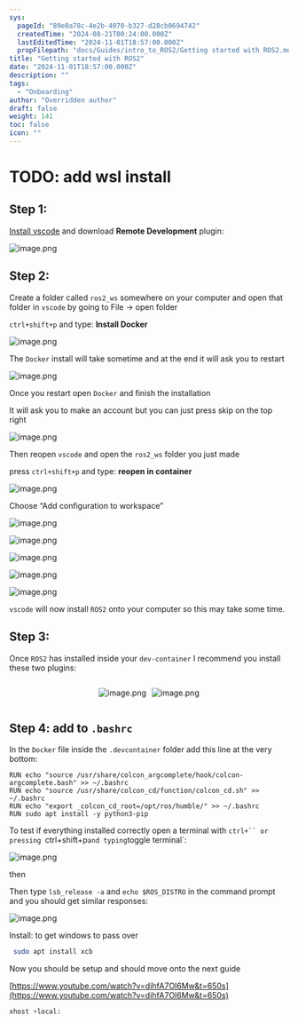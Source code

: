 ```yaml
---
sys:
  pageId: "89e0a78c-4e2b-4070-b327-d28cb0694742"
  createdTime: "2024-08-21T00:24:00.000Z"
  lastEditedTime: "2024-11-01T18:57:00.000Z"
  propFilepath: "docs/Guides/intro_to_ROS2/Getting started with ROS2.md"
title: "Getting started with ROS2"
date: "2024-11-01T18:57:00.000Z"
description: ""
tags:
  - "Onboarding"
author: "Overridden author"
draft: false
weight: 141
toc: false
icon: ""
---
```


# TODO: add wsl install

## Step 1:

[Install vscode](https://code.visualstudio.com/download) and download **Remote Development** plugin:

![image.png](https://prod-files-secure.s3.us-west-2.amazonaws.com/d518164a-d88e-44d1-a4ee-3adb3bd8bce0/efb52993-1881-4a40-b95e-6f020334f022/image.png?X-Amz-Algorithm=AWS4-HMAC-SHA256&X-Amz-Content-Sha256=UNSIGNED-PAYLOAD&X-Amz-Credential=ASIAZI2LB466X3KFS4AM%2F20250130%2Fus-west-2%2Fs3%2Faws4_request&X-Amz-Date=20250130T190117Z&X-Amz-Expires=3600&X-Amz-Security-Token=IQoJb3JpZ2luX2VjEKP%2F%2F%2F%2F%2F%2F%2F%2F%2F%2FwEaCXVzLXdlc3QtMiJGMEQCIDYfIqjsyBrwnV6Np%2BAxNS6tBh%2FJOabIkVyKUW7c3B%2B3AiA3zn5LRMsq4Z7fIjmhMmHupj%2BNxjU6na7UWl810nzpPSqIBAis%2F%2F%2F%2F%2F%2F%2F%2F%2F%2F8BEAAaDDYzNzQyMzE4MzgwNSIMlO9Qt4L0hCE0%2BI1pKtwDXRWVWzF1%2FurfZOuWaAlSxKqQs5jTz08ZrusFZJYPQiWYOE4Ft%2BMljihvWY2B8N5FNodM9Ox%2FgMHhsgheBLbxf7xjXnfExYADXrdyLanII6b7YA98mNDQ7bjD05e9o50nWmmEkNFv0eNyYDpOcUWObxYfhUAq63rMEwzWsgyLjox3KgMNnf8qASqZHBhMfZe3xXwRxKOc5nasx%2F9HtkNv4%2F%2BbAglDuwBLaTkok0OLdMifIYEhdmM0%2BJBCe95xlAULi1ck61R2PONJpxWrArjKt8INnGAvKM0AuFtQea06LbkyqCbU7mQtGnSkwmNjvY%2BDuhKm8mCR9ZUNn8EgwILht6IEOSqxwduWjMzWyq6LKcSA4J5e4zeW%2BEj45Tq0u%2BcWUDjv%2FOx1ilRcqKNn9zY18p2EjiMb6iPtNbPbs1QLwYH8cvW8p5NbWp%2B32Grs3toGLvIqzK9tves%2BdlRP77P2MnEL8%2B40rRjqcRuIlQybiMIdZ7r56a%2BgjuGRF1waY6VNqGxltDiTE98CwGq7r2jX9ZxKienRE8Uem33VEN9rRP0UkKSw%2BZZTHgsFKY%2F9PyzknNPtP9VyZ4xsLs%2F3NvGXdtLiahI%2BttbOpFvdgKCN7QMliaZ3cb0T0qPR9GwwlpDvvAY6pgHYteYgVzUrsgTI4jLWQs4twKZ9sPTJFo8eSTUADkWHVCWODzsd7JCw%2FCFo2Mu71euVBjHBSv5JRa%2FOuj2n6cGSDolCM0GeQ3x08mhzDqq2ClZik9eLWLqXBTd1eSyhl0pt7fkSjrmXFOejei3pIaaac80NJ6vVIHSgTTd6uhEh6zeVFzbtYgOStUF1OPT40%2FYVs%2F0zEGPQ8QzOfFrhpuGbq285PjlL&X-Amz-Signature=a143c7186c0539bda7b5dd27dc9a257cc29f9ff0839d8c55f7578b87ca776a04&X-Amz-SignedHeaders=host&x-id=GetObject)

## Step 2:

Create a folder called `ros2_ws` somewhere on your computer and open that folder in `vscode` by going to File → open folder 

`ctrl+shift+p` and type: **Install Docker**

![image.png](https://prod-files-secure.s3.us-west-2.amazonaws.com/d518164a-d88e-44d1-a4ee-3adb3bd8bce0/2269dc0e-1cd5-47ff-bceb-c04ad9b2eab0/image.png?X-Amz-Algorithm=AWS4-HMAC-SHA256&X-Amz-Content-Sha256=UNSIGNED-PAYLOAD&X-Amz-Credential=ASIAZI2LB466X3KFS4AM%2F20250130%2Fus-west-2%2Fs3%2Faws4_request&X-Amz-Date=20250130T190117Z&X-Amz-Expires=3600&X-Amz-Security-Token=IQoJb3JpZ2luX2VjEKP%2F%2F%2F%2F%2F%2F%2F%2F%2F%2FwEaCXVzLXdlc3QtMiJGMEQCIDYfIqjsyBrwnV6Np%2BAxNS6tBh%2FJOabIkVyKUW7c3B%2B3AiA3zn5LRMsq4Z7fIjmhMmHupj%2BNxjU6na7UWl810nzpPSqIBAis%2F%2F%2F%2F%2F%2F%2F%2F%2F%2F8BEAAaDDYzNzQyMzE4MzgwNSIMlO9Qt4L0hCE0%2BI1pKtwDXRWVWzF1%2FurfZOuWaAlSxKqQs5jTz08ZrusFZJYPQiWYOE4Ft%2BMljihvWY2B8N5FNodM9Ox%2FgMHhsgheBLbxf7xjXnfExYADXrdyLanII6b7YA98mNDQ7bjD05e9o50nWmmEkNFv0eNyYDpOcUWObxYfhUAq63rMEwzWsgyLjox3KgMNnf8qASqZHBhMfZe3xXwRxKOc5nasx%2F9HtkNv4%2F%2BbAglDuwBLaTkok0OLdMifIYEhdmM0%2BJBCe95xlAULi1ck61R2PONJpxWrArjKt8INnGAvKM0AuFtQea06LbkyqCbU7mQtGnSkwmNjvY%2BDuhKm8mCR9ZUNn8EgwILht6IEOSqxwduWjMzWyq6LKcSA4J5e4zeW%2BEj45Tq0u%2BcWUDjv%2FOx1ilRcqKNn9zY18p2EjiMb6iPtNbPbs1QLwYH8cvW8p5NbWp%2B32Grs3toGLvIqzK9tves%2BdlRP77P2MnEL8%2B40rRjqcRuIlQybiMIdZ7r56a%2BgjuGRF1waY6VNqGxltDiTE98CwGq7r2jX9ZxKienRE8Uem33VEN9rRP0UkKSw%2BZZTHgsFKY%2F9PyzknNPtP9VyZ4xsLs%2F3NvGXdtLiahI%2BttbOpFvdgKCN7QMliaZ3cb0T0qPR9GwwlpDvvAY6pgHYteYgVzUrsgTI4jLWQs4twKZ9sPTJFo8eSTUADkWHVCWODzsd7JCw%2FCFo2Mu71euVBjHBSv5JRa%2FOuj2n6cGSDolCM0GeQ3x08mhzDqq2ClZik9eLWLqXBTd1eSyhl0pt7fkSjrmXFOejei3pIaaac80NJ6vVIHSgTTd6uhEh6zeVFzbtYgOStUF1OPT40%2FYVs%2F0zEGPQ8QzOfFrhpuGbq285PjlL&X-Amz-Signature=775769de922ffcfa65e181ba05d35ccd11b2f4b4512c6e54a70579fe2100924f&X-Amz-SignedHeaders=host&x-id=GetObject)

The `Docker` install will take sometime and at the end it will ask you to restart

![image.png](https://prod-files-secure.s3.us-west-2.amazonaws.com/d518164a-d88e-44d1-a4ee-3adb3bd8bce0/ed233f78-be33-4b1f-b89c-9c346c0e961e/image.png?X-Amz-Algorithm=AWS4-HMAC-SHA256&X-Amz-Content-Sha256=UNSIGNED-PAYLOAD&X-Amz-Credential=ASIAZI2LB466X3KFS4AM%2F20250130%2Fus-west-2%2Fs3%2Faws4_request&X-Amz-Date=20250130T190117Z&X-Amz-Expires=3600&X-Amz-Security-Token=IQoJb3JpZ2luX2VjEKP%2F%2F%2F%2F%2F%2F%2F%2F%2F%2FwEaCXVzLXdlc3QtMiJGMEQCIDYfIqjsyBrwnV6Np%2BAxNS6tBh%2FJOabIkVyKUW7c3B%2B3AiA3zn5LRMsq4Z7fIjmhMmHupj%2BNxjU6na7UWl810nzpPSqIBAis%2F%2F%2F%2F%2F%2F%2F%2F%2F%2F8BEAAaDDYzNzQyMzE4MzgwNSIMlO9Qt4L0hCE0%2BI1pKtwDXRWVWzF1%2FurfZOuWaAlSxKqQs5jTz08ZrusFZJYPQiWYOE4Ft%2BMljihvWY2B8N5FNodM9Ox%2FgMHhsgheBLbxf7xjXnfExYADXrdyLanII6b7YA98mNDQ7bjD05e9o50nWmmEkNFv0eNyYDpOcUWObxYfhUAq63rMEwzWsgyLjox3KgMNnf8qASqZHBhMfZe3xXwRxKOc5nasx%2F9HtkNv4%2F%2BbAglDuwBLaTkok0OLdMifIYEhdmM0%2BJBCe95xlAULi1ck61R2PONJpxWrArjKt8INnGAvKM0AuFtQea06LbkyqCbU7mQtGnSkwmNjvY%2BDuhKm8mCR9ZUNn8EgwILht6IEOSqxwduWjMzWyq6LKcSA4J5e4zeW%2BEj45Tq0u%2BcWUDjv%2FOx1ilRcqKNn9zY18p2EjiMb6iPtNbPbs1QLwYH8cvW8p5NbWp%2B32Grs3toGLvIqzK9tves%2BdlRP77P2MnEL8%2B40rRjqcRuIlQybiMIdZ7r56a%2BgjuGRF1waY6VNqGxltDiTE98CwGq7r2jX9ZxKienRE8Uem33VEN9rRP0UkKSw%2BZZTHgsFKY%2F9PyzknNPtP9VyZ4xsLs%2F3NvGXdtLiahI%2BttbOpFvdgKCN7QMliaZ3cb0T0qPR9GwwlpDvvAY6pgHYteYgVzUrsgTI4jLWQs4twKZ9sPTJFo8eSTUADkWHVCWODzsd7JCw%2FCFo2Mu71euVBjHBSv5JRa%2FOuj2n6cGSDolCM0GeQ3x08mhzDqq2ClZik9eLWLqXBTd1eSyhl0pt7fkSjrmXFOejei3pIaaac80NJ6vVIHSgTTd6uhEh6zeVFzbtYgOStUF1OPT40%2FYVs%2F0zEGPQ8QzOfFrhpuGbq285PjlL&X-Amz-Signature=ca9fcc83837214bfddcf6208a1362eef774b1bf090b7324ef3f281e319b3320e&X-Amz-SignedHeaders=host&x-id=GetObject)

Once you restart open `Docker` and finish the installation

It will ask you to make an account but you can just press skip on the top right

![image.png](https://prod-files-secure.s3.us-west-2.amazonaws.com/d518164a-d88e-44d1-a4ee-3adb3bd8bce0/21010ad9-1659-4fd9-9f59-9932a09b2a3d/image.png?X-Amz-Algorithm=AWS4-HMAC-SHA256&X-Amz-Content-Sha256=UNSIGNED-PAYLOAD&X-Amz-Credential=ASIAZI2LB466X3KFS4AM%2F20250130%2Fus-west-2%2Fs3%2Faws4_request&X-Amz-Date=20250130T190117Z&X-Amz-Expires=3600&X-Amz-Security-Token=IQoJb3JpZ2luX2VjEKP%2F%2F%2F%2F%2F%2F%2F%2F%2F%2FwEaCXVzLXdlc3QtMiJGMEQCIDYfIqjsyBrwnV6Np%2BAxNS6tBh%2FJOabIkVyKUW7c3B%2B3AiA3zn5LRMsq4Z7fIjmhMmHupj%2BNxjU6na7UWl810nzpPSqIBAis%2F%2F%2F%2F%2F%2F%2F%2F%2F%2F8BEAAaDDYzNzQyMzE4MzgwNSIMlO9Qt4L0hCE0%2BI1pKtwDXRWVWzF1%2FurfZOuWaAlSxKqQs5jTz08ZrusFZJYPQiWYOE4Ft%2BMljihvWY2B8N5FNodM9Ox%2FgMHhsgheBLbxf7xjXnfExYADXrdyLanII6b7YA98mNDQ7bjD05e9o50nWmmEkNFv0eNyYDpOcUWObxYfhUAq63rMEwzWsgyLjox3KgMNnf8qASqZHBhMfZe3xXwRxKOc5nasx%2F9HtkNv4%2F%2BbAglDuwBLaTkok0OLdMifIYEhdmM0%2BJBCe95xlAULi1ck61R2PONJpxWrArjKt8INnGAvKM0AuFtQea06LbkyqCbU7mQtGnSkwmNjvY%2BDuhKm8mCR9ZUNn8EgwILht6IEOSqxwduWjMzWyq6LKcSA4J5e4zeW%2BEj45Tq0u%2BcWUDjv%2FOx1ilRcqKNn9zY18p2EjiMb6iPtNbPbs1QLwYH8cvW8p5NbWp%2B32Grs3toGLvIqzK9tves%2BdlRP77P2MnEL8%2B40rRjqcRuIlQybiMIdZ7r56a%2BgjuGRF1waY6VNqGxltDiTE98CwGq7r2jX9ZxKienRE8Uem33VEN9rRP0UkKSw%2BZZTHgsFKY%2F9PyzknNPtP9VyZ4xsLs%2F3NvGXdtLiahI%2BttbOpFvdgKCN7QMliaZ3cb0T0qPR9GwwlpDvvAY6pgHYteYgVzUrsgTI4jLWQs4twKZ9sPTJFo8eSTUADkWHVCWODzsd7JCw%2FCFo2Mu71euVBjHBSv5JRa%2FOuj2n6cGSDolCM0GeQ3x08mhzDqq2ClZik9eLWLqXBTd1eSyhl0pt7fkSjrmXFOejei3pIaaac80NJ6vVIHSgTTd6uhEh6zeVFzbtYgOStUF1OPT40%2FYVs%2F0zEGPQ8QzOfFrhpuGbq285PjlL&X-Amz-Signature=a480d5c5a2ec39a744114276e75efc487ce41d0849f36ce15b0fbb7251403dfc&X-Amz-SignedHeaders=host&x-id=GetObject)

Then reopen `vscode` and open the `ros2_ws` folder you just made

press `ctrl+shift+p` and type: **reopen in container**

![image.png](https://prod-files-secure.s3.us-west-2.amazonaws.com/d518164a-d88e-44d1-a4ee-3adb3bd8bce0/4e93b8c2-41ad-488c-8095-c74205196118/image.png?X-Amz-Algorithm=AWS4-HMAC-SHA256&X-Amz-Content-Sha256=UNSIGNED-PAYLOAD&X-Amz-Credential=ASIAZI2LB466X3KFS4AM%2F20250130%2Fus-west-2%2Fs3%2Faws4_request&X-Amz-Date=20250130T190117Z&X-Amz-Expires=3600&X-Amz-Security-Token=IQoJb3JpZ2luX2VjEKP%2F%2F%2F%2F%2F%2F%2F%2F%2F%2FwEaCXVzLXdlc3QtMiJGMEQCIDYfIqjsyBrwnV6Np%2BAxNS6tBh%2FJOabIkVyKUW7c3B%2B3AiA3zn5LRMsq4Z7fIjmhMmHupj%2BNxjU6na7UWl810nzpPSqIBAis%2F%2F%2F%2F%2F%2F%2F%2F%2F%2F8BEAAaDDYzNzQyMzE4MzgwNSIMlO9Qt4L0hCE0%2BI1pKtwDXRWVWzF1%2FurfZOuWaAlSxKqQs5jTz08ZrusFZJYPQiWYOE4Ft%2BMljihvWY2B8N5FNodM9Ox%2FgMHhsgheBLbxf7xjXnfExYADXrdyLanII6b7YA98mNDQ7bjD05e9o50nWmmEkNFv0eNyYDpOcUWObxYfhUAq63rMEwzWsgyLjox3KgMNnf8qASqZHBhMfZe3xXwRxKOc5nasx%2F9HtkNv4%2F%2BbAglDuwBLaTkok0OLdMifIYEhdmM0%2BJBCe95xlAULi1ck61R2PONJpxWrArjKt8INnGAvKM0AuFtQea06LbkyqCbU7mQtGnSkwmNjvY%2BDuhKm8mCR9ZUNn8EgwILht6IEOSqxwduWjMzWyq6LKcSA4J5e4zeW%2BEj45Tq0u%2BcWUDjv%2FOx1ilRcqKNn9zY18p2EjiMb6iPtNbPbs1QLwYH8cvW8p5NbWp%2B32Grs3toGLvIqzK9tves%2BdlRP77P2MnEL8%2B40rRjqcRuIlQybiMIdZ7r56a%2BgjuGRF1waY6VNqGxltDiTE98CwGq7r2jX9ZxKienRE8Uem33VEN9rRP0UkKSw%2BZZTHgsFKY%2F9PyzknNPtP9VyZ4xsLs%2F3NvGXdtLiahI%2BttbOpFvdgKCN7QMliaZ3cb0T0qPR9GwwlpDvvAY6pgHYteYgVzUrsgTI4jLWQs4twKZ9sPTJFo8eSTUADkWHVCWODzsd7JCw%2FCFo2Mu71euVBjHBSv5JRa%2FOuj2n6cGSDolCM0GeQ3x08mhzDqq2ClZik9eLWLqXBTd1eSyhl0pt7fkSjrmXFOejei3pIaaac80NJ6vVIHSgTTd6uhEh6zeVFzbtYgOStUF1OPT40%2FYVs%2F0zEGPQ8QzOfFrhpuGbq285PjlL&X-Amz-Signature=f57aea3d8aa7927ccee4a1f99b522e240e5975289cca7c3a5f9fe9cbd9aee9c4&X-Amz-SignedHeaders=host&x-id=GetObject)

Choose “Add configuration to workspace”

![image.png](https://prod-files-secure.s3.us-west-2.amazonaws.com/d518164a-d88e-44d1-a4ee-3adb3bd8bce0/9560b282-5060-4989-ba37-97e7b2c22476/image.png?X-Amz-Algorithm=AWS4-HMAC-SHA256&X-Amz-Content-Sha256=UNSIGNED-PAYLOAD&X-Amz-Credential=ASIAZI2LB466X3KFS4AM%2F20250130%2Fus-west-2%2Fs3%2Faws4_request&X-Amz-Date=20250130T190117Z&X-Amz-Expires=3600&X-Amz-Security-Token=IQoJb3JpZ2luX2VjEKP%2F%2F%2F%2F%2F%2F%2F%2F%2F%2FwEaCXVzLXdlc3QtMiJGMEQCIDYfIqjsyBrwnV6Np%2BAxNS6tBh%2FJOabIkVyKUW7c3B%2B3AiA3zn5LRMsq4Z7fIjmhMmHupj%2BNxjU6na7UWl810nzpPSqIBAis%2F%2F%2F%2F%2F%2F%2F%2F%2F%2F8BEAAaDDYzNzQyMzE4MzgwNSIMlO9Qt4L0hCE0%2BI1pKtwDXRWVWzF1%2FurfZOuWaAlSxKqQs5jTz08ZrusFZJYPQiWYOE4Ft%2BMljihvWY2B8N5FNodM9Ox%2FgMHhsgheBLbxf7xjXnfExYADXrdyLanII6b7YA98mNDQ7bjD05e9o50nWmmEkNFv0eNyYDpOcUWObxYfhUAq63rMEwzWsgyLjox3KgMNnf8qASqZHBhMfZe3xXwRxKOc5nasx%2F9HtkNv4%2F%2BbAglDuwBLaTkok0OLdMifIYEhdmM0%2BJBCe95xlAULi1ck61R2PONJpxWrArjKt8INnGAvKM0AuFtQea06LbkyqCbU7mQtGnSkwmNjvY%2BDuhKm8mCR9ZUNn8EgwILht6IEOSqxwduWjMzWyq6LKcSA4J5e4zeW%2BEj45Tq0u%2BcWUDjv%2FOx1ilRcqKNn9zY18p2EjiMb6iPtNbPbs1QLwYH8cvW8p5NbWp%2B32Grs3toGLvIqzK9tves%2BdlRP77P2MnEL8%2B40rRjqcRuIlQybiMIdZ7r56a%2BgjuGRF1waY6VNqGxltDiTE98CwGq7r2jX9ZxKienRE8Uem33VEN9rRP0UkKSw%2BZZTHgsFKY%2F9PyzknNPtP9VyZ4xsLs%2F3NvGXdtLiahI%2BttbOpFvdgKCN7QMliaZ3cb0T0qPR9GwwlpDvvAY6pgHYteYgVzUrsgTI4jLWQs4twKZ9sPTJFo8eSTUADkWHVCWODzsd7JCw%2FCFo2Mu71euVBjHBSv5JRa%2FOuj2n6cGSDolCM0GeQ3x08mhzDqq2ClZik9eLWLqXBTd1eSyhl0pt7fkSjrmXFOejei3pIaaac80NJ6vVIHSgTTd6uhEh6zeVFzbtYgOStUF1OPT40%2FYVs%2F0zEGPQ8QzOfFrhpuGbq285PjlL&X-Amz-Signature=f33a7e363907155f89a9971f47dcb0ba2754769db74b7520838dc5b3f66686c4&X-Amz-SignedHeaders=host&x-id=GetObject)

![image.png](https://prod-files-secure.s3.us-west-2.amazonaws.com/d518164a-d88e-44d1-a4ee-3adb3bd8bce0/2ee63f81-886b-48e8-a553-dc6e5eac99e4/image.png?X-Amz-Algorithm=AWS4-HMAC-SHA256&X-Amz-Content-Sha256=UNSIGNED-PAYLOAD&X-Amz-Credential=ASIAZI2LB466X3KFS4AM%2F20250130%2Fus-west-2%2Fs3%2Faws4_request&X-Amz-Date=20250130T190117Z&X-Amz-Expires=3600&X-Amz-Security-Token=IQoJb3JpZ2luX2VjEKP%2F%2F%2F%2F%2F%2F%2F%2F%2F%2FwEaCXVzLXdlc3QtMiJGMEQCIDYfIqjsyBrwnV6Np%2BAxNS6tBh%2FJOabIkVyKUW7c3B%2B3AiA3zn5LRMsq4Z7fIjmhMmHupj%2BNxjU6na7UWl810nzpPSqIBAis%2F%2F%2F%2F%2F%2F%2F%2F%2F%2F8BEAAaDDYzNzQyMzE4MzgwNSIMlO9Qt4L0hCE0%2BI1pKtwDXRWVWzF1%2FurfZOuWaAlSxKqQs5jTz08ZrusFZJYPQiWYOE4Ft%2BMljihvWY2B8N5FNodM9Ox%2FgMHhsgheBLbxf7xjXnfExYADXrdyLanII6b7YA98mNDQ7bjD05e9o50nWmmEkNFv0eNyYDpOcUWObxYfhUAq63rMEwzWsgyLjox3KgMNnf8qASqZHBhMfZe3xXwRxKOc5nasx%2F9HtkNv4%2F%2BbAglDuwBLaTkok0OLdMifIYEhdmM0%2BJBCe95xlAULi1ck61R2PONJpxWrArjKt8INnGAvKM0AuFtQea06LbkyqCbU7mQtGnSkwmNjvY%2BDuhKm8mCR9ZUNn8EgwILht6IEOSqxwduWjMzWyq6LKcSA4J5e4zeW%2BEj45Tq0u%2BcWUDjv%2FOx1ilRcqKNn9zY18p2EjiMb6iPtNbPbs1QLwYH8cvW8p5NbWp%2B32Grs3toGLvIqzK9tves%2BdlRP77P2MnEL8%2B40rRjqcRuIlQybiMIdZ7r56a%2BgjuGRF1waY6VNqGxltDiTE98CwGq7r2jX9ZxKienRE8Uem33VEN9rRP0UkKSw%2BZZTHgsFKY%2F9PyzknNPtP9VyZ4xsLs%2F3NvGXdtLiahI%2BttbOpFvdgKCN7QMliaZ3cb0T0qPR9GwwlpDvvAY6pgHYteYgVzUrsgTI4jLWQs4twKZ9sPTJFo8eSTUADkWHVCWODzsd7JCw%2FCFo2Mu71euVBjHBSv5JRa%2FOuj2n6cGSDolCM0GeQ3x08mhzDqq2ClZik9eLWLqXBTd1eSyhl0pt7fkSjrmXFOejei3pIaaac80NJ6vVIHSgTTd6uhEh6zeVFzbtYgOStUF1OPT40%2FYVs%2F0zEGPQ8QzOfFrhpuGbq285PjlL&X-Amz-Signature=b2df72228838a45fa9addc0259132a7e9890e755395069b3b50c5bb1f27abcf8&X-Amz-SignedHeaders=host&x-id=GetObject)

![image.png](https://prod-files-secure.s3.us-west-2.amazonaws.com/d518164a-d88e-44d1-a4ee-3adb3bd8bce0/ae1580b2-b048-407e-aed9-b584224a7a04/image.png?X-Amz-Algorithm=AWS4-HMAC-SHA256&X-Amz-Content-Sha256=UNSIGNED-PAYLOAD&X-Amz-Credential=ASIAZI2LB466X3KFS4AM%2F20250130%2Fus-west-2%2Fs3%2Faws4_request&X-Amz-Date=20250130T190117Z&X-Amz-Expires=3600&X-Amz-Security-Token=IQoJb3JpZ2luX2VjEKP%2F%2F%2F%2F%2F%2F%2F%2F%2F%2FwEaCXVzLXdlc3QtMiJGMEQCIDYfIqjsyBrwnV6Np%2BAxNS6tBh%2FJOabIkVyKUW7c3B%2B3AiA3zn5LRMsq4Z7fIjmhMmHupj%2BNxjU6na7UWl810nzpPSqIBAis%2F%2F%2F%2F%2F%2F%2F%2F%2F%2F8BEAAaDDYzNzQyMzE4MzgwNSIMlO9Qt4L0hCE0%2BI1pKtwDXRWVWzF1%2FurfZOuWaAlSxKqQs5jTz08ZrusFZJYPQiWYOE4Ft%2BMljihvWY2B8N5FNodM9Ox%2FgMHhsgheBLbxf7xjXnfExYADXrdyLanII6b7YA98mNDQ7bjD05e9o50nWmmEkNFv0eNyYDpOcUWObxYfhUAq63rMEwzWsgyLjox3KgMNnf8qASqZHBhMfZe3xXwRxKOc5nasx%2F9HtkNv4%2F%2BbAglDuwBLaTkok0OLdMifIYEhdmM0%2BJBCe95xlAULi1ck61R2PONJpxWrArjKt8INnGAvKM0AuFtQea06LbkyqCbU7mQtGnSkwmNjvY%2BDuhKm8mCR9ZUNn8EgwILht6IEOSqxwduWjMzWyq6LKcSA4J5e4zeW%2BEj45Tq0u%2BcWUDjv%2FOx1ilRcqKNn9zY18p2EjiMb6iPtNbPbs1QLwYH8cvW8p5NbWp%2B32Grs3toGLvIqzK9tves%2BdlRP77P2MnEL8%2B40rRjqcRuIlQybiMIdZ7r56a%2BgjuGRF1waY6VNqGxltDiTE98CwGq7r2jX9ZxKienRE8Uem33VEN9rRP0UkKSw%2BZZTHgsFKY%2F9PyzknNPtP9VyZ4xsLs%2F3NvGXdtLiahI%2BttbOpFvdgKCN7QMliaZ3cb0T0qPR9GwwlpDvvAY6pgHYteYgVzUrsgTI4jLWQs4twKZ9sPTJFo8eSTUADkWHVCWODzsd7JCw%2FCFo2Mu71euVBjHBSv5JRa%2FOuj2n6cGSDolCM0GeQ3x08mhzDqq2ClZik9eLWLqXBTd1eSyhl0pt7fkSjrmXFOejei3pIaaac80NJ6vVIHSgTTd6uhEh6zeVFzbtYgOStUF1OPT40%2FYVs%2F0zEGPQ8QzOfFrhpuGbq285PjlL&X-Amz-Signature=0c08302eda0375460286d1fd4165a05773e0f6037b121cba336d978f3d9b24e5&X-Amz-SignedHeaders=host&x-id=GetObject)

![image.png](https://prod-files-secure.s3.us-west-2.amazonaws.com/d518164a-d88e-44d1-a4ee-3adb3bd8bce0/53255b28-f75e-430f-b9e3-c0ac8577e42b/image.png?X-Amz-Algorithm=AWS4-HMAC-SHA256&X-Amz-Content-Sha256=UNSIGNED-PAYLOAD&X-Amz-Credential=ASIAZI2LB466X3KFS4AM%2F20250130%2Fus-west-2%2Fs3%2Faws4_request&X-Amz-Date=20250130T190117Z&X-Amz-Expires=3600&X-Amz-Security-Token=IQoJb3JpZ2luX2VjEKP%2F%2F%2F%2F%2F%2F%2F%2F%2F%2FwEaCXVzLXdlc3QtMiJGMEQCIDYfIqjsyBrwnV6Np%2BAxNS6tBh%2FJOabIkVyKUW7c3B%2B3AiA3zn5LRMsq4Z7fIjmhMmHupj%2BNxjU6na7UWl810nzpPSqIBAis%2F%2F%2F%2F%2F%2F%2F%2F%2F%2F8BEAAaDDYzNzQyMzE4MzgwNSIMlO9Qt4L0hCE0%2BI1pKtwDXRWVWzF1%2FurfZOuWaAlSxKqQs5jTz08ZrusFZJYPQiWYOE4Ft%2BMljihvWY2B8N5FNodM9Ox%2FgMHhsgheBLbxf7xjXnfExYADXrdyLanII6b7YA98mNDQ7bjD05e9o50nWmmEkNFv0eNyYDpOcUWObxYfhUAq63rMEwzWsgyLjox3KgMNnf8qASqZHBhMfZe3xXwRxKOc5nasx%2F9HtkNv4%2F%2BbAglDuwBLaTkok0OLdMifIYEhdmM0%2BJBCe95xlAULi1ck61R2PONJpxWrArjKt8INnGAvKM0AuFtQea06LbkyqCbU7mQtGnSkwmNjvY%2BDuhKm8mCR9ZUNn8EgwILht6IEOSqxwduWjMzWyq6LKcSA4J5e4zeW%2BEj45Tq0u%2BcWUDjv%2FOx1ilRcqKNn9zY18p2EjiMb6iPtNbPbs1QLwYH8cvW8p5NbWp%2B32Grs3toGLvIqzK9tves%2BdlRP77P2MnEL8%2B40rRjqcRuIlQybiMIdZ7r56a%2BgjuGRF1waY6VNqGxltDiTE98CwGq7r2jX9ZxKienRE8Uem33VEN9rRP0UkKSw%2BZZTHgsFKY%2F9PyzknNPtP9VyZ4xsLs%2F3NvGXdtLiahI%2BttbOpFvdgKCN7QMliaZ3cb0T0qPR9GwwlpDvvAY6pgHYteYgVzUrsgTI4jLWQs4twKZ9sPTJFo8eSTUADkWHVCWODzsd7JCw%2FCFo2Mu71euVBjHBSv5JRa%2FOuj2n6cGSDolCM0GeQ3x08mhzDqq2ClZik9eLWLqXBTd1eSyhl0pt7fkSjrmXFOejei3pIaaac80NJ6vVIHSgTTd6uhEh6zeVFzbtYgOStUF1OPT40%2FYVs%2F0zEGPQ8QzOfFrhpuGbq285PjlL&X-Amz-Signature=68725f7496c6f6a49d12e6ff732709cec048ea2f7a7da8a778d52b01edef46b7&X-Amz-SignedHeaders=host&x-id=GetObject)

![image.png](https://prod-files-secure.s3.us-west-2.amazonaws.com/d518164a-d88e-44d1-a4ee-3adb3bd8bce0/7c562767-5af9-4ffb-97d1-327bcdf4ee00/image.png?X-Amz-Algorithm=AWS4-HMAC-SHA256&X-Amz-Content-Sha256=UNSIGNED-PAYLOAD&X-Amz-Credential=ASIAZI2LB466X3KFS4AM%2F20250130%2Fus-west-2%2Fs3%2Faws4_request&X-Amz-Date=20250130T190117Z&X-Amz-Expires=3600&X-Amz-Security-Token=IQoJb3JpZ2luX2VjEKP%2F%2F%2F%2F%2F%2F%2F%2F%2F%2FwEaCXVzLXdlc3QtMiJGMEQCIDYfIqjsyBrwnV6Np%2BAxNS6tBh%2FJOabIkVyKUW7c3B%2B3AiA3zn5LRMsq4Z7fIjmhMmHupj%2BNxjU6na7UWl810nzpPSqIBAis%2F%2F%2F%2F%2F%2F%2F%2F%2F%2F8BEAAaDDYzNzQyMzE4MzgwNSIMlO9Qt4L0hCE0%2BI1pKtwDXRWVWzF1%2FurfZOuWaAlSxKqQs5jTz08ZrusFZJYPQiWYOE4Ft%2BMljihvWY2B8N5FNodM9Ox%2FgMHhsgheBLbxf7xjXnfExYADXrdyLanII6b7YA98mNDQ7bjD05e9o50nWmmEkNFv0eNyYDpOcUWObxYfhUAq63rMEwzWsgyLjox3KgMNnf8qASqZHBhMfZe3xXwRxKOc5nasx%2F9HtkNv4%2F%2BbAglDuwBLaTkok0OLdMifIYEhdmM0%2BJBCe95xlAULi1ck61R2PONJpxWrArjKt8INnGAvKM0AuFtQea06LbkyqCbU7mQtGnSkwmNjvY%2BDuhKm8mCR9ZUNn8EgwILht6IEOSqxwduWjMzWyq6LKcSA4J5e4zeW%2BEj45Tq0u%2BcWUDjv%2FOx1ilRcqKNn9zY18p2EjiMb6iPtNbPbs1QLwYH8cvW8p5NbWp%2B32Grs3toGLvIqzK9tves%2BdlRP77P2MnEL8%2B40rRjqcRuIlQybiMIdZ7r56a%2BgjuGRF1waY6VNqGxltDiTE98CwGq7r2jX9ZxKienRE8Uem33VEN9rRP0UkKSw%2BZZTHgsFKY%2F9PyzknNPtP9VyZ4xsLs%2F3NvGXdtLiahI%2BttbOpFvdgKCN7QMliaZ3cb0T0qPR9GwwlpDvvAY6pgHYteYgVzUrsgTI4jLWQs4twKZ9sPTJFo8eSTUADkWHVCWODzsd7JCw%2FCFo2Mu71euVBjHBSv5JRa%2FOuj2n6cGSDolCM0GeQ3x08mhzDqq2ClZik9eLWLqXBTd1eSyhl0pt7fkSjrmXFOejei3pIaaac80NJ6vVIHSgTTd6uhEh6zeVFzbtYgOStUF1OPT40%2FYVs%2F0zEGPQ8QzOfFrhpuGbq285PjlL&X-Amz-Signature=e4214d642ac1513ffb8a8afe0c671b306038d2b1895f9de0cfc7a514e6a387ed&X-Amz-SignedHeaders=host&x-id=GetObject)

`vscode` will now install `ROS2` onto your computer so this may take some time.

## Step 3:

Once `ROS2` has installed inside your `dev-container` I recommend you install these two plugins:

<div style="display: flex;flex-direction: row; column-gap:10px; max-width: 630px;justify-content: center;">
<div>

![image.png](https://prod-files-secure.s3.us-west-2.amazonaws.com/d518164a-d88e-44d1-a4ee-3adb3bd8bce0/3fc3d550-5a54-4ba1-ba6b-faa01cdb7369/image.png?X-Amz-Algorithm=AWS4-HMAC-SHA256&X-Amz-Content-Sha256=UNSIGNED-PAYLOAD&X-Amz-Credential=ASIAZI2LB466RI7UHIP6%2F20250130%2Fus-west-2%2Fs3%2Faws4_request&X-Amz-Date=20250130T190119Z&X-Amz-Expires=3600&X-Amz-Security-Token=IQoJb3JpZ2luX2VjEKP%2F%2F%2F%2F%2F%2F%2F%2F%2F%2FwEaCXVzLXdlc3QtMiJGMEQCIEsJeH7ms%2Fpjn97saoRvl0%2B2gsyUevUPHQLS9YZf3T6PAiABZ2r88oLqOz7hYH9%2FGHTaXcCZLVgRjIRQnYlS4%2BNYGyqIBAis%2F%2F%2F%2F%2F%2F%2F%2F%2F%2F8BEAAaDDYzNzQyMzE4MzgwNSIMggRMxx3F3h4d51IEKtwD8yl43Pa%2FmgPmpjGMZX77qYYowDOubvGc5woabQh5u1BMxK8RlwQ6UtENeH046mQRdpcOI36Ub%2BDwAGurMeW6WrkeHJPJVKq3hj2%2FkgWdbO9eupPiHnWGtjnEqGsLW5qZEva1wyUvYxMhJpTWe2gsmXcVhPMJkN19Gju48wUZKEKIwKX%2Fux4K6ofyRAFiNZTuBNynENa1Fer9ZsuVwlvTfrxMdSJXYWC%2FfW4UvfUsc6GY%2Bx%2Ftq0D6ffk3fPqzWZzSPy90k9TeEQDbb9XC3QvVm5UBO6J%2FJgWhUp3QlSqDOOIbT0k4wwUranJckaKTO8U65EfOw0Vz6QbipWsCP6J72Fx9Lyd3xGr8CJGjEtXB%2Ba9dAlFXyQcXE5db1HcdFqcnQe4IGzi%2FxkbxhiDWdzfT492bwOZrvGdjiftr15RdwiKuCoe2tqMx7K%2FJaa0zKeis2GZkvyyreEGDkm8oXY7UYqlvMewLyaJlshQEf1mVevpagytWQBph2M238L4W86ZUlB8jIb1g6BwhxlA5UsTx4wlgaVbPKhlNCbqKJzgp4gJgqqxTZtuh0Ryo9pql3cJfhNZC%2FdfqzMcOZwfqWA44JLRhtriWLWQHwYKDU0%2BaJFfP%2BhlobSpdrr01XNYwlI%2FvvAY6pgGHyXT5Jx8qQPBpTD7LAQQoXg75MI%2FzmG4Zp4t17GRgFxweG0BanPunuM%2FyHA%2BfBacSivWvNST1A4bi9Xmq9kKDE3hu0RDSdymLwETJJZWh50NScNQTqpQEnkwPbirPg%2FAby6FSnaewIQQs%2FFsE5Vz4xL4lgI6Yg55hmM5qIMXsu4sHvraHasStezm7WcD7BWyD6mcbj%2FMSG4Y%2F4gZelquILd3gBAim&X-Amz-Signature=3005903c3c4665a67bf625eaa7fa4f1aaa179a524e987a97ecde0ee8c1acfac4&X-Amz-SignedHeaders=host&x-id=GetObject)

</div>
<div>

![image.png](https://prod-files-secure.s3.us-west-2.amazonaws.com/d518164a-d88e-44d1-a4ee-3adb3bd8bce0/d994cc66-13c2-4093-a5a3-f84cf4601a82/image.png?X-Amz-Algorithm=AWS4-HMAC-SHA256&X-Amz-Content-Sha256=UNSIGNED-PAYLOAD&X-Amz-Credential=ASIAZI2LB466QW2YRRDY%2F20250130%2Fus-west-2%2Fs3%2Faws4_request&X-Amz-Date=20250130T190119Z&X-Amz-Expires=3600&X-Amz-Security-Token=IQoJb3JpZ2luX2VjEKP%2F%2F%2F%2F%2F%2F%2F%2F%2F%2FwEaCXVzLXdlc3QtMiJHMEUCIBJOGZM1Wc99iGjBAk6qFgvUhL%2BisZPHFaH%2FFuPZmi1SAiEA0IX36vHxwVNrgrS1YV1lPRjJAbx44GfMidJAv8VX5EoqiAQIrP%2F%2F%2F%2F%2F%2F%2F%2F%2F%2FARAAGgw2Mzc0MjMxODM4MDUiDOAXDi3Vx4vwYXwlKSrcA0qGZCZrnMPdWbwRQShf6wooyCB7vH7vEte77i7QoylgQSzPAb0HUF59ks%2FfYczAJ7K87Rq82rq3g%2FMqYB2F3VjwSZrgZWWCNTSNf%2Fk4cH7RFZrab%2Fh2HqFMwMBb%2FLG5i5cfLM30OPMb3cvf7x3n%2F7Vzk%2FQp73z5ANG5Ywj6rOV05UBnJFHGWY78anGuxudjMT6U%2BIFGmU5q4HgT4buKtD7pDU93jll4sQOYDlXd6q5LK02CZUpAf5rdNuDaxCHY7eP4Z6%2B3ttNduurYPh6kuCkdjROi4yHC7ZxaZPfACIDFSpm0tBB5a8hxADTyso1Fl8kan%2B%2FT5f%2F6p6u5eP1jCOjyg1yiVcI6SxnIB8h%2BGA7SrnPI%2F1M1YLSNn7B8kBOPgjxfUBXMmAc0%2FJTYnup9R3WBE7tJkTadyT8vMQ9Biz8FQJPJ8WSyPtWDv4H%2BDczCNwBNVT9d9gyU3ryn1aGvJre8gRSiAXzo7m9peWvptAZN9F4tJAZO7%2FBIOux05QWGgOWohmNLJofU68GyCRgeSa8wEh8y22eRDot2EV4uQtyT8CGIMyvD9MP9GeGL0df8xmJ%2F3DOwTCc8a83UhUI%2Fy%2FFU9qQT4aFX4dPta1F1KkXEHzfl8UKI312PU7lkMISP77wGOqUBMlqXFll67Z2Y3eMSuXhL1g9kfnBhmyo%2FapfPMBJQVtlq3DdIs%2FjOSAnqVtKqCNIVVxo7ELGp31HtTADONyw2HkrVZ2JPSGZCMaWFZbSNfqkffKVU8T20NmzWPaSWmuYu1W0k059jbVL%2BgbatR99wnu7HQu3SW5AweV7Dsq%2FfvzQjctm6u0RWglHj86OG5rSlsQWHSM4alRFdLoqWyQQR9yEydSkD&X-Amz-Signature=6c39f3238e8089c4f87fc6a162aa0e05d9ceb0d3270a30de8aace01f5957e756&X-Amz-SignedHeaders=host&x-id=GetObject)

</div>
</div>

## Step 4: add to `.bashrc`

In the `Docker` file inside the `.devcontainer` folder add this line at the very bottom: 

```docker
RUN echo "source /usr/share/colcon_argcomplete/hook/colcon-argcomplete.bash" >> ~/.bashrc
RUN echo "source /usr/share/colcon_cd/function/colcon_cd.sh" >> ~/.bashrc
RUN echo "export _colcon_cd_root=/opt/ros/humble/" >> ~/.bashrc
RUN sudo apt install -y python3-pip 
```

To test if everything installed correctly open a terminal with `ctrl+`` or pressing `ctrl+shift+p` and typing `toggle terminal`:

![image.png](https://prod-files-secure.s3.us-west-2.amazonaws.com/d518164a-d88e-44d1-a4ee-3adb3bd8bce0/6a4943d8-b04e-4c02-9a58-775f3384d1a5/image.png?X-Amz-Algorithm=AWS4-HMAC-SHA256&X-Amz-Content-Sha256=UNSIGNED-PAYLOAD&X-Amz-Credential=ASIAZI2LB466X3KFS4AM%2F20250130%2Fus-west-2%2Fs3%2Faws4_request&X-Amz-Date=20250130T190117Z&X-Amz-Expires=3600&X-Amz-Security-Token=IQoJb3JpZ2luX2VjEKP%2F%2F%2F%2F%2F%2F%2F%2F%2F%2FwEaCXVzLXdlc3QtMiJGMEQCIDYfIqjsyBrwnV6Np%2BAxNS6tBh%2FJOabIkVyKUW7c3B%2B3AiA3zn5LRMsq4Z7fIjmhMmHupj%2BNxjU6na7UWl810nzpPSqIBAis%2F%2F%2F%2F%2F%2F%2F%2F%2F%2F8BEAAaDDYzNzQyMzE4MzgwNSIMlO9Qt4L0hCE0%2BI1pKtwDXRWVWzF1%2FurfZOuWaAlSxKqQs5jTz08ZrusFZJYPQiWYOE4Ft%2BMljihvWY2B8N5FNodM9Ox%2FgMHhsgheBLbxf7xjXnfExYADXrdyLanII6b7YA98mNDQ7bjD05e9o50nWmmEkNFv0eNyYDpOcUWObxYfhUAq63rMEwzWsgyLjox3KgMNnf8qASqZHBhMfZe3xXwRxKOc5nasx%2F9HtkNv4%2F%2BbAglDuwBLaTkok0OLdMifIYEhdmM0%2BJBCe95xlAULi1ck61R2PONJpxWrArjKt8INnGAvKM0AuFtQea06LbkyqCbU7mQtGnSkwmNjvY%2BDuhKm8mCR9ZUNn8EgwILht6IEOSqxwduWjMzWyq6LKcSA4J5e4zeW%2BEj45Tq0u%2BcWUDjv%2FOx1ilRcqKNn9zY18p2EjiMb6iPtNbPbs1QLwYH8cvW8p5NbWp%2B32Grs3toGLvIqzK9tves%2BdlRP77P2MnEL8%2B40rRjqcRuIlQybiMIdZ7r56a%2BgjuGRF1waY6VNqGxltDiTE98CwGq7r2jX9ZxKienRE8Uem33VEN9rRP0UkKSw%2BZZTHgsFKY%2F9PyzknNPtP9VyZ4xsLs%2F3NvGXdtLiahI%2BttbOpFvdgKCN7QMliaZ3cb0T0qPR9GwwlpDvvAY6pgHYteYgVzUrsgTI4jLWQs4twKZ9sPTJFo8eSTUADkWHVCWODzsd7JCw%2FCFo2Mu71euVBjHBSv5JRa%2FOuj2n6cGSDolCM0GeQ3x08mhzDqq2ClZik9eLWLqXBTd1eSyhl0pt7fkSjrmXFOejei3pIaaac80NJ6vVIHSgTTd6uhEh6zeVFzbtYgOStUF1OPT40%2FYVs%2F0zEGPQ8QzOfFrhpuGbq285PjlL&X-Amz-Signature=b8a38f815fb0ded5fefea25e7cd420042383e070c41ec47761acde1fbbe975bb&X-Amz-SignedHeaders=host&x-id=GetObject)

then 

Then type `lsb_release -a` and `echo $ROS_DISTRO` in the command prompt and you should get similar responses:

![image.png](https://prod-files-secure.s3.us-west-2.amazonaws.com/d518164a-d88e-44d1-a4ee-3adb3bd8bce0/3e635dec-a805-4e85-8b9e-d000e5b71a4e/image.png?X-Amz-Algorithm=AWS4-HMAC-SHA256&X-Amz-Content-Sha256=UNSIGNED-PAYLOAD&X-Amz-Credential=ASIAZI2LB466X3KFS4AM%2F20250130%2Fus-west-2%2Fs3%2Faws4_request&X-Amz-Date=20250130T190117Z&X-Amz-Expires=3600&X-Amz-Security-Token=IQoJb3JpZ2luX2VjEKP%2F%2F%2F%2F%2F%2F%2F%2F%2F%2FwEaCXVzLXdlc3QtMiJGMEQCIDYfIqjsyBrwnV6Np%2BAxNS6tBh%2FJOabIkVyKUW7c3B%2B3AiA3zn5LRMsq4Z7fIjmhMmHupj%2BNxjU6na7UWl810nzpPSqIBAis%2F%2F%2F%2F%2F%2F%2F%2F%2F%2F8BEAAaDDYzNzQyMzE4MzgwNSIMlO9Qt4L0hCE0%2BI1pKtwDXRWVWzF1%2FurfZOuWaAlSxKqQs5jTz08ZrusFZJYPQiWYOE4Ft%2BMljihvWY2B8N5FNodM9Ox%2FgMHhsgheBLbxf7xjXnfExYADXrdyLanII6b7YA98mNDQ7bjD05e9o50nWmmEkNFv0eNyYDpOcUWObxYfhUAq63rMEwzWsgyLjox3KgMNnf8qASqZHBhMfZe3xXwRxKOc5nasx%2F9HtkNv4%2F%2BbAglDuwBLaTkok0OLdMifIYEhdmM0%2BJBCe95xlAULi1ck61R2PONJpxWrArjKt8INnGAvKM0AuFtQea06LbkyqCbU7mQtGnSkwmNjvY%2BDuhKm8mCR9ZUNn8EgwILht6IEOSqxwduWjMzWyq6LKcSA4J5e4zeW%2BEj45Tq0u%2BcWUDjv%2FOx1ilRcqKNn9zY18p2EjiMb6iPtNbPbs1QLwYH8cvW8p5NbWp%2B32Grs3toGLvIqzK9tves%2BdlRP77P2MnEL8%2B40rRjqcRuIlQybiMIdZ7r56a%2BgjuGRF1waY6VNqGxltDiTE98CwGq7r2jX9ZxKienRE8Uem33VEN9rRP0UkKSw%2BZZTHgsFKY%2F9PyzknNPtP9VyZ4xsLs%2F3NvGXdtLiahI%2BttbOpFvdgKCN7QMliaZ3cb0T0qPR9GwwlpDvvAY6pgHYteYgVzUrsgTI4jLWQs4twKZ9sPTJFo8eSTUADkWHVCWODzsd7JCw%2FCFo2Mu71euVBjHBSv5JRa%2FOuj2n6cGSDolCM0GeQ3x08mhzDqq2ClZik9eLWLqXBTd1eSyhl0pt7fkSjrmXFOejei3pIaaac80NJ6vVIHSgTTd6uhEh6zeVFzbtYgOStUF1OPT40%2FYVs%2F0zEGPQ8QzOfFrhpuGbq285PjlL&X-Amz-Signature=8b5a0f69a35f6dc3674cdfd00fa2d49cfe15332409d86a64178e8b255a016419&X-Amz-SignedHeaders=host&x-id=GetObject)

Install:  to get windows to pass over

```bash
 sudo apt install xcb
```

Now you should be setup and should move onto the next guide 

[https://www.youtube.com/watch?v=dihfA7Ol6Mw&t=650s](https://www.youtube.com/watch?v=dihfA7Ol6Mw&t=650s)

```python
xhost +local:
```
